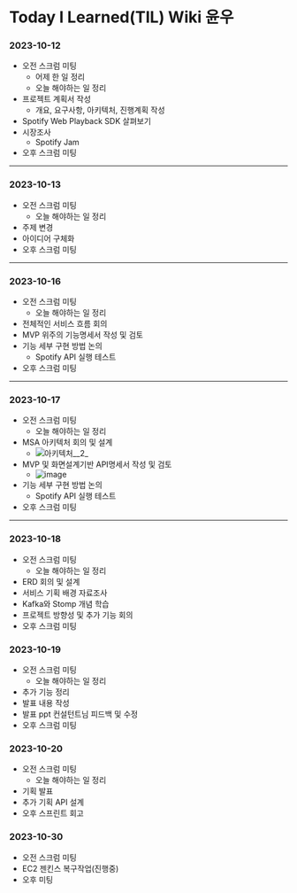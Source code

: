 # Today I Learned(TIL) Wiki 윤우

### 2023-10-12

- 오전 스크럼 미팅
    - 어제 한 일 정리
    - 오늘 해야하는 일 정리
- 프로젝트 계획서 작성
    - 개요, 요구사항, 아키텍처, 진행계획 작성
- Spotify Web Playback SDK 살펴보기
- 시장조사
    - Spotify Jam
- 오후 스크럼 미팅
---

### 2023-10-13

- 오전 스크럼 미팅
    - 오늘 해야하는 일 정리
- 주제 변경
- 아이디어 구체화
- 오후 스크럼 미팅
---

### 2023-10-16

- 오전 스크럼 미팅
    - 오늘 해야하는 일 정리
- 전체적인 서비스 흐름 회의
- MVP 위주의 기능명세서 작성 및 검토
- 기능 세부 구현 방법 논의
    - Spotify API 실행 테스트
- 오후 스크럼 미팅
---

### 2023-10-17

- 오전 스크럼 미팅
    - 오늘 해야하는 일 정리
- MSA 아키텍처 회의 및 설계
    - ![아키텍처__2_](/uploads/16e1284c765f8de82c61239ed5284875/아키텍처__2_.png)
- MVP 및 화면설계기반 API명세서 작성 및 검토
    - ![image](/uploads/bdca6a74758b6fde0fbc1fdbc79e703b/image.png)
- 기능 세부 구현 방법 논의
    - Spotify API 실행 테스트
- 오후 스크럼 미팅
---

### 2023-10-18

- 오전 스크럼 미팅
    - 오늘 해야하는 일 정리
- ERD 회의 및 설계
- 서비스 기획 배경 자료조사
- Kafka와 Stomp 개념 학습
- 프로젝트 방향성 및 추가 기능 회의
- 오후 스크럼 미팅

### 2023-10-19

- 오전 스크럼 미팅
    - 오늘 해야하는 일 정리
- 추가 기능 정리
- 발표 내용 작성
- 발표 ppt 컨설턴트님 피드백 및 수정 
- 오후 스크럼 미팅

### 2023-10-20

- 오전 스크럼 미팅
    - 오늘 해야하는 일 정리
- 기획 발표
- 추가 기획 API 설계
- 오후 스프린트 회고

### 2023-10-30

- 오전 스크럼 미팅
- EC2 젠킨스 복구작업(진행중)
- 오후 미팅

